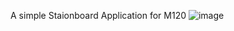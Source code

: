 A simple Staionboard Application for M120
![image](https://user-images.githubusercontent.com/80290651/156327771-766a0f6c-e024-4453-8451-6806c7567cf0.png)

